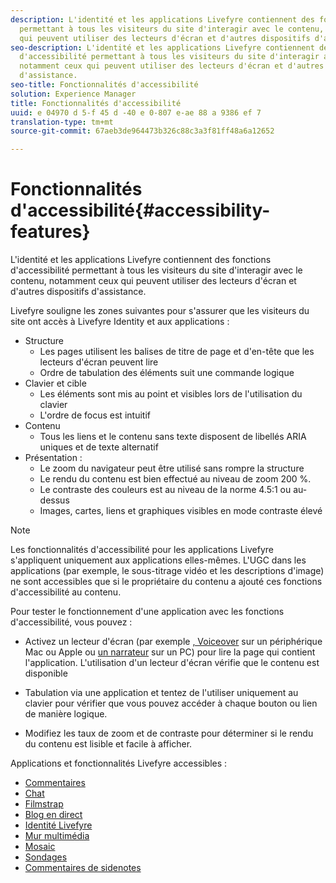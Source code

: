 ```yaml
---
description: L'identité et les applications Livefyre contiennent des fonctions d'accessibilité
  permettant à tous les visiteurs du site d'interagir avec le contenu, notamment ceux
  qui peuvent utiliser des lecteurs d'écran et d'autres dispositifs d'assistance.
seo-description: L'identité et les applications Livefyre contiennent des fonctions
  d'accessibilité permettant à tous les visiteurs du site d'interagir avec le contenu,
  notamment ceux qui peuvent utiliser des lecteurs d'écran et d'autres dispositifs
  d'assistance.
seo-title: Fonctionnalités d'accessibilité
solution: Experience Manager
title: Fonctionnalités d'accessibilité
uuid: e 04970 d 5-f 45 d -40 e 0-807 e-ae 88 a 9386 ef 7
translation-type: tm+mt
source-git-commit: 67aeb3de964473b326c88c3a3f81ff48a6a12652

---
```



# Fonctionnalités d'accessibilité{#accessibility-features}

L'identité et les applications Livefyre contiennent des fonctions d'accessibilité permettant à tous les visiteurs du site d'interagir avec le contenu, notamment ceux qui peuvent utiliser des lecteurs d'écran et d'autres dispositifs d'assistance.

Livefyre souligne les zones suivantes pour s'assurer que les visiteurs du site ont accès à Livefyre Identity et aux applications :

* Structure
   * Les pages utilisent les balises de titre de page et d'en-tête que les lecteurs d'écran peuvent lire
   * Ordre de tabulation des éléments suit une commande logique
* Clavier et cible
   * Les éléments sont mis au point et visibles lors de l'utilisation du clavier
   * L'ordre de focus est intuitif
* Contenu
   * Tous les liens et le contenu sans texte disposent de libellés ARIA uniques et de texte alternatif
* Présentation :
   * Le zoom du navigateur peut être utilisé sans rompre la structure
   * Le rendu du contenu est bien effectué au niveau de zoom 200 %.
   * Le contraste des couleurs est au niveau de la norme 4.5:1 ou au-dessus
   * Images, cartes, liens et graphiques visibles en mode contraste élevé

>[!NOTE]
>
>Les fonctionnalités d'accessibilité pour les applications Livefyre s'appliquent uniquement aux applications elles-mêmes. L'UGC dans les applications (par exemple, le sous-titrage vidéo et les descriptions d'image) ne sont accessibles que si le propriétaire du contenu a ajouté ces fonctions d'accessibilité au contenu.

Pour tester le fonctionnement d'une application avec les fonctions d'accessibilité, vous pouvez :

* Activez un lecteur d'écran (par exemple [, Voiceover](https://www.apple.com/accessibility/mac/vision/) sur un périphérique Mac ou Apple ou [un narrateur](https://www.microsoft.com/en-us/accessibility/windows) sur un PC) pour lire la page qui contient l'application. L'utilisation d'un lecteur d'écran vérifie que le contenu est disponible

* Tabulation via une application et tentez de l'utiliser uniquement au clavier pour vérifier que vous pouvez accéder à chaque bouton ou lien de manière logique.
* Modifiez les taux de zoom et de contraste pour déterminer si le rendu du contenu est lisible et facile à afficher.

Applications et fonctionnalités Livefyre accessibles :

* [Commentaires](/help/using/c-about-apps/c-comments/c-comments.md)
* [Chat](../c-about-apps/c-chat-app/c-chat-app.md#c_chat_app)
* [Filmstrap](../c-about-apps/c-filmstrip-app/c-filmstrip-app.md#concept_jpc_n2j_jbb)
* [Blog en direct](../c-about-apps/c-liveblog-app/c-liveblog-app.md#c_liveblog_app)
* [Identité Livefyre](/help/implementation/t-about-identity-integration/t-about-identity-integration.md)
* [Mur multimédia](../c-about-apps/c-media-wall-app/c-media-wall-app.md#c_media_wall_app)
* [Mosaic](../c-about-apps/c-mosaic-app/c-mosaic-app.md#c_mosaic_app)
* [Sondages](../c-about-apps/c-polls-app/c-polls-app.md#c_polls_app)
* [Commentaires de sidenotes](../c-about-apps/c-sidenotes-app/c-sidenotes-app.md#c_sidenotes_app)

